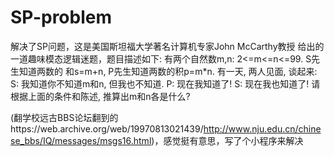 # SP-problem
解决了SP问题，这是美国斯坦福大学著名计算机专家John McCarthy教授 给出的一道趣味模态逻辑迷题，题目描述如下: 
有两个自然数m,n: 2<=m<=n<=99. S先生知道两数的 和s=m+n, P先生知道两数的积p=m*n. 有一天, 两人见面, 谈起来: S: 我知道你不知道m和n, 但我也不知道. P: 现在我知道了! S: 现在我也知道了! 请根据上面的条件和陈述, 推算出m和n各是什么?

(翻学校远古BBS论坛翻到的https://web.archive.org/web/19970813021439/http://www.nju.edu.cn/chinese_bbs/IQ/messages/msgs16.html)，感觉挺有意思，写了个小程序来解决
